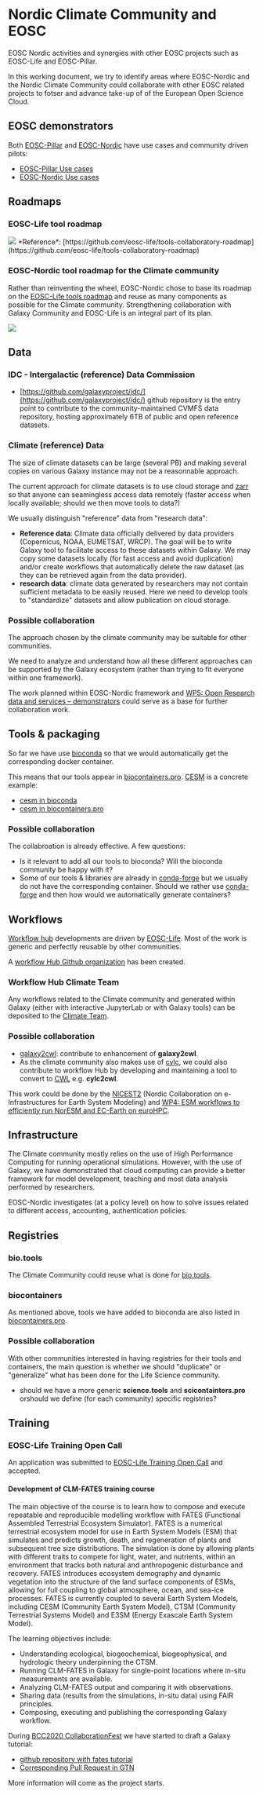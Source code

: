 # Nordic Climate Community and EOSC

EOSC Nordic activities and synergies with other EOSC projects such as EOSC-Life and EOSC-Pillar.

In this working document, we try to identify areas where EOSC-Nordic and the Nordic Climate Community could collaborate with other EOSC related projects to fotser and advance take-up of of the European Open Science Cloud.

## EOSC demonstrators

Both [EOSC-Pillar](https://www.eosc-pillar.eu) and [EOSC-Nordic](https://www.eosc-nordic.eu) have use cases and community driven pilots:


- [EOSC-Pillar Use cases](https://www.eosc-pillar.eu/use-cases-and-community-driven-pilots)
- [EOSC-Nordic Use cases](https://www.eosc-nordic.eu/demonstrating-eosc-nordic/)


## Roadmaps

### EOSC-Life tool roadmap


<img src="https://github.com/eosc-life/tools-collaboratory-roadmap/raw/master/images/EOSC-Life_T2.1.png" />
*Reference*: [https://github.com/eosc-life/tools-collaboratory-roadmap](https://github.com/eosc-life/tools-collaboratory-roadmap)

### EOSC-Nordic tool roadmap for the Climate community

Rather than reinventing the wheel, EOSC-Nordic chose to base its roadmap on the [EOSC-Life tools roadmap](https://github.com/eosc-life/tools-collaboratory-roadmap) and reuse as many components as possible for the Climate community. Strengthening collaboration with Galaxy Community and EOSC-Life is an integral part of its plan.

<img src="EOSC-Nordic_climate_tools_roadmap.png" />


## Data

### IDC - Intergalactic (reference) Data Commission

- [https://github.com/galaxyproject/idc/](https://github.com/galaxyproject/idc/) github repository is the entry point to contribute to the community-maintained CVMFS data repository, hosting approximately 6TB of public and open reference datasets.

### Climate (reference) Data

The size of climate datasets can be large (several PB) and making several copies on various Galaxy instance may not be a reasonnable approach.

The current approach for climate datasets is to use cloud storage and [zarr](https://zarr.readthedocs.io/en/stable/) so that anyone can seamingless access data remotely (faster access when locally available; should we then move tools to data?)

We usually distinguish "reference" data from "research data":

- **Reference data**: Climate data officially delivered by data providers (Copernicus, NOAA, EUMETSAT, WRCP). The goal will be to write Galaxy tool to facilitate access to these datasets within Galaxy. We may copy some datasets locally (for fast access and avoid duplication) and/or create workflows that automatically delete the raw dataset (as they can be retrieved again from the data provider).
- **research data**: climate data generated by researchers may not contain sufficient metadata to be easily reused. Here we need to develop tools to "standardize" datasets and allow publication on cloud storage.

### Possible collaboration

The approach chosen by the climate community may be suitable for other communities.

We need to analyze and understand how all these different approaches can be supported by the Galaxy ecosystem (rather than trying to fit everyone within one framework).

The work planned within EOSC-Nordic framework and [WP5: Open Research data and services – demonstrators](https://www.eosc-nordic.eu/organisation/) could serve as a base for further collaboration work.

## Tools & packaging

So far we have use [bioconda](http://bioconda.github.io/) so that we would automatically get the corresponding docker container. 

This means that our tools appear in [biocontainers.pro](https://biocontainers.pro/#/). [CESM](http://www.cesm.ucar.edu/) is a concrete example:
- [cesm in bioconda](https://bioconda.github.io/recipes/cesm/README.html)
- [cesm in biocontainers.pro](https://biocontainers.pro/#/tools/cesm)

### Possible collaboration

The collabroation is already effective. A few questions:

- Is it relevant to add all our tools to bioconda? Will the bioconda community be happy with it?
- Some of our tools & libraries are already in [conda-forge](https://conda-forge.org/) but we usually do not have the corresponding container. Should we rather use [conda-forge](https://conda-forge.org/) and then how would we automatically generate containers?

## Workflows

[Workflow hub](https://workflowhub.eu/) developments are driven by [EOSC-Life](https://www.eosc-life.eu/). Most of the work is generic and perfectly reusable by other communities.

A [workflow Hub Github organization](https://github.com/workflowhub-eu/) has been created.

### Workflow Hub Climate Team

Any workflows related to the Climate community and generated within Galaxy (either with interactive JupyterLab or with Galaxy tools) can be deposited to the [Climate Team](https://workflowhub.eu/projects/18).


### Possible collaboration

- [galaxy2cwl](https://github.com/workflowhub-eu/galaxy2cwl): contribute to enhancement of **galaxy2cwl**.
- As the climate community also makes use of [cylc](https://cylc.github.io/), we could also contribute to workflow Hub by developing and maintaining a tool to convert to [CWL](https://www.commonwl.org/) e.g. **cylc2cwl**.

This work could be done by the [NICEST2](https://neic.no/nicest2/) (Nordic Collaboration on e-Infrastructures for Earth System Modeling) and [WP4: ESM workflows to efficiently run NorESM and EC-Earth on euroHPC](https://nordicesmhub.github.io/nicest2/2020/05/04/plan.html#wp4-esm-workflows-to-efficiently-run-noresm-and-ec-earth-on-eurohpc). 

## Infrastructure

The Climate community mostly relies on the use of High Performance Computing for running operational simulations. However, with the use of Galaxy, we have demonstrated that cloud computing can provide a better framework for model development, teaching and most data analysis performed by researchers.

EOSC-Nordic investigates (at a policy level) on how to solve issues related to different access, accounting, authentication policies.

## Registries

### bio.tools 

The Climate Community could reuse what is done for [bio.tools](https://bio.tools/).

### biocontainers

As mentioned above, tools we have added to bioconda are also listed in [biocontainers.pro](https://biocontainers.pro/#/).

### Possible collaboration

With other communities interested in having registries for their tools and containers, the main question is whether we should "duplicate" or "generalize" what has been done for the Life Science community.

- should we have a more generic **science.tools** and **scicontainters.pro** orshould we define (for each community) specific registries?

## Training

### EOSC-Life Training Open Call

An application was submitted to [EOSC-Life Training Open Call](https://www.eosc-life.eu/services/open-call-training/) and accepted.

#### Development of CLM-FATES training course

The main objective of the course is to learn how to compose and execute repeatable and reproducible modelling workflow with FATES (Functional Assembled Terrestrial Ecosystem Simulator). FATES is a numerical terrestrial ecosystem model for use in Earth System Models (ESM) that simulates and predicts growth, death, and regeneration of plants and subsequent tree size distributions. The simulation is done by allowing plants with different traits to compete for light, water, and nutrients, within an environment that tracks both natural and anthropogenic disturbance and recovery. FATES introduces ecosystem demography and dynamic vegetation into the structure of the land surface components of ESMs, allowing for full coupling to global atmosphere, ocean, and sea-ice processes. FATES is currently coupled to several Earth System Models, including CESM (Community Earth System Model), CTSM (Community Terrestrial Systems Model) and E3SM (Energy Exascale Earth System Model).

The learning objectives include:

- Understanding ecological, biogeochemical, biogeophysical, and hydrologic theory underpinning the CTSM.
- Running CLM-FATES in Galaxy for single-point locations where in-situ measurements are available.
- Analyzing CLM-FATES output and comparing it with observations.
- Sharing data (results from the simulations, in-situ data) using FAIR principles.
- Composing, executing and publishing the corresponding Galaxy workflow. 


During [BCC2020 CollaborationFest](https://bcc2020.github.io/cofest/) we have started to draft a Galaxy tutorial:
- [github repository with fates tutorial](https://github.com/NordicESMhub/galaxy-training-material/tree/fates/topics/climate/tutorials/fates)
- [Corresponding Pull Request in GTN](https://github.com/galaxyproject/training-material/pull/1993)

More information will come as the project starts.



